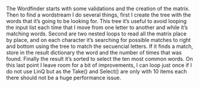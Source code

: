 The Wordfinder starts with some validations and the creation of the matrix.
Then to find a wordstream I do several things, first I create the tree with the words that it’s going to be looking for. This tree it’s useful to avoid looping the input list each time that I move from one letter to another and while it’s matching words.
Second are two nested loops to read all the matrix place by place, and on each character it’s searching for possible matches to right and bottom using the tree to match the secuencial letters.
If it finds a match, store in the result dictionary the word and the number of times that was found.
Finally the result it’s sorted to select the ten most common words. On this last point I leave room for a bit of improvements, I can loop just once if I do not use LinQ but as the Take() and Select() are only with 10 items each there should not be a huge performance issue.
